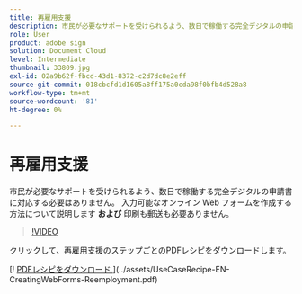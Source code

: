 ```yaml
---
title: 再雇用支援
description: 市民が必要なサポートを受けられるよう、数日で稼働する完全デジタルの申請書に対応する必要はありません
role: User
product: adobe sign
solution: Document Cloud
level: Intermediate
thumbnail: 33809.jpg
exl-id: 02a9b62f-fbcd-43d1-8372-c2d7dc8e2eff
source-git-commit: 018cbcfd1d1605a8ff175a0cda98f0bfb4d528a8
workflow-type: tm+mt
source-wordcount: '81'
ht-degree: 0%

---
```


# 再雇用支援

市民が必要なサポートを受けられるよう、数日で稼働する完全デジタルの申請書に対応する必要はありません。 入力可能なオンライン Web フォームを作成する方法について説明します **および** 印刷も郵送も必要ありません。

>[!VIDEO](https://video.tv.adobe.com/v/33809?hidetitle=true)

クリックして、再雇用支援のステップごとのPDFレシピをダウンロードします。

[! [PDFレシピをダウンロード ](../assets/acrobat_PDF_96.png)](../assets/UseCaseRecipe-EN-CreatingWebForms-Reemployment.pdf)
